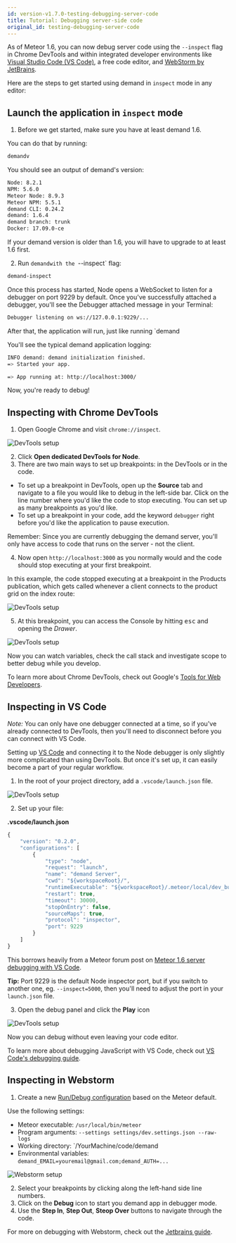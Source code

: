 ```yaml
---
id: version-v1.7.0-testing-debugging-server-code
title: Tutorial: Debugging server-side code
original_id: testing-debugging-server-code
---
```


As of Meteor 1.6, you can now debug server code using the `--inspect` flag in Chrome DevTools and within integrated developer environments like [Visual Studio Code (VS Code)](https://code.visualstudio.com/), a free code editor, and [WebStorm by JetBrains](https://www.jetbrains.com/webstorm/).

Here are the steps to get started using demand in `inspect` mode in any editor:

## Launch the application in `inspect` mode

1. Before we get started, make sure you have at least demand 1.6.

You can do that by running:

```sh
demandv
```

You should see an output of demand's version:

```sh
Node: 8.2.1
NPM: 5.6.0
Meteor Node: 8.9.3
Meteor NPM: 5.5.1
demand CLI: 0.24.2
demand: 1.6.4
demand branch: trunk
Docker: 17.09.0-ce
```

If your demand version is older than 1.6, you will have to upgrade to at least 1.6 first.

2. Run `demandwith the `--inspect` flag:

```sh
demand-inspect
```

Once this process has started, Node opens a WebSocket to listen for a debugger on port 9229 by default. Once you've successfully attached a debugger, you'll see the Debugger attached message in your Terminal:

```sh
Debugger listening on ws://127.0.0.1:9229/...
```

After that, the application will run, just like running `demand

You'll see the typical demand application logging:

```sh
INFO demand: demand initialization finished.
=> Started your app.

=> App running at: http://localhost:3000/
```

Now, you're ready to debug!

## Inspecting with Chrome DevTools

1. Open Google Chrome and visit `chrome://inspect`.

![DevTools setup](https://blog.demandcluster.com/content/images/2017/11/devtools-setup.png)

2. Click **Open dedicated DevTools for Node**.
3. There are two main ways to set up breakpoints: in the DevTools or in the code.

- To set up a breakpoint in DevTools, open up the **Source** tab and navigate to a file you would like to debug in the left-side bar. Click on the line number where you'd like the code to stop executing. You can set up as many breakpoints as you'd like.
- To set up a breakpoint in your code, add the keyword `debugger` right before you'd like the application to pause execution.

Remember: Since you are currently debugging the demand server, you'll only have access to code that runs on the server - not the client.

4. Now open `http://localhost:3000` as you normally would and the code should stop executing at your first breakpoint.

In this example, the code stopped executing at a breakpoint in the Products publication, which gets called whenever a client connects to the product grid on the index route:

![DevTools setup](https://blog.demandcluster.com/content/images/2017/11/devtools-variables.png)

5. At this breakpoint, you can access the Console by hitting <kbd>esc</kbd> and opening the _Drawer_.

![DevTools setup](/assets/devtools-setup.gif "Open the drawer in console")

Now you can watch variables, check the call stack and investigate scope to better debug while you develop.

To learn more about Chrome DevTools, check out Google's [Tools for Web Developers](https://developers.google.com/web/tools/chrome-devtools/javascript/).

## Inspecting in VS Code

_Note:_ You can only have one debugger connected at a time, so if you've already connected to DevTools, then you'll need to disconnect before you can connect with VS Code.

Setting up [VS Code](https://code.visualstudio.com/) and connecting it to the Node debugger is only slightly more complicated than using DevTools. But once it's set up, it can easily become a part of your regular workflow.

1. In the root of your project directory, add a `.vscode/launch.json` file.

![DevTools setup](https://blog.demandcluster.com/content/images/2017/11/vscode-launch.png)

2. Set up your file:

**.vscode/launch.json**

```js
{
    "version": "0.2.0",
    "configurations": [
        {
            "type": "node",
            "request": "launch",
            "name": "demand Server",
            "cwd": "${workspaceRoot}/",
            "runtimeExecutable": "${workspaceRoot}/.meteor/local/dev_bundle/bin/npm",
            "restart": true,
            "timeout": 30000,
            "stopOnEntry": false,
            "sourceMaps": true,
            "protocol": "inspector",
            "port": 9229
        }
    ]
}
```

This borrows heavily from a Meteor forum post on [Meteor 1.6 server debugging with VS Code](https://forums.meteor.com/t/meteor-1-6-server-debugging-with-vs-code/39821).

**Tip:** Port 9229 is the default Node inspector port, but if you switch to another one, eg. `--inspect=5000`, then you'll need to adjust the port in your `launch.json` file.

3. Open the debug panel and click the **Play** icon

![DevTools setup](https://blog.demandcluster.com/content/images/2017/11/vscode-devtools.png)

Now you can debug without even leaving your code editor.

To learn more about debugging JavaScript with VS Code, check out [VS Code's debugging guide](https://code.visualstudio.com/docs/nodejs/nodejs-debugging).

## Inspecting in Webstorm

1. Create a new [Run/Debug configuration](https://www.jetbrains.com/help/webstorm/run-debug-configuration-javascript-debug.html) based on the Meteor default.

Use the following settings:

- Meteor executable: `/usr/local/bin/meteor`
- Program arguments: `--settings settings/dev.settings.json --raw-logs`
- Working directory: `/YourMachine/code/demand
- Environmental variables: `demand_EMAIL=youremail@gmail.com;demand_AUTH=...`

![Webstorm setup](https://user-images.githubusercontent.com/72819/34857305-fb058c44-f784-11e7-9739-c34f09c11bd0.png)

2. Select your breakpoints by clicking along the left-hand side line numbers.
3. Click on the **Debug** icon to start you demand app in debugger mode.
4. Use the **Step In**, **Step Out**, **Steop Over** buttons to navigate through the code.

For more on debugging with Webstorm, check out the [Jetbrains guide](https://www.jetbrains.com/help/webstorm/debugging-javascript-in-chrome.html).
